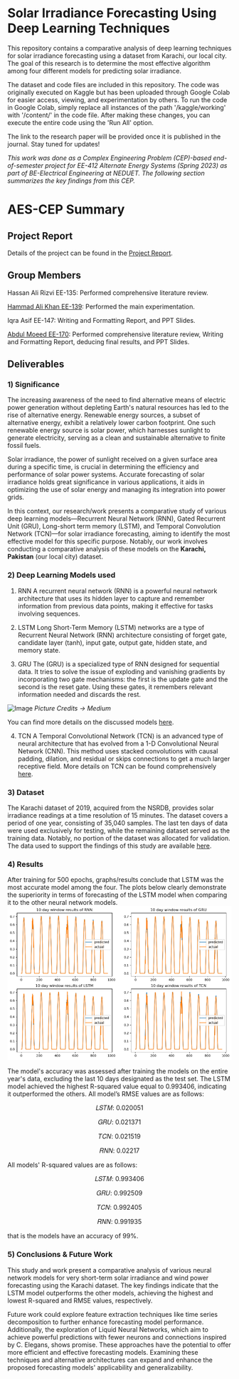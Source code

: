 # Solar Irradiance Forecasting Using Deep Learning Techniques

This repository contains a comparative analysis of deep learning techniques for solar irradiance forecasting using a dataset from Karachi, our local city. The goal of this research is to determine the most effective algorithm among four different models for predicting solar irradiance.

The dataset and code files are included in this repository. The code was originally executed on Kaggle but has been uploaded through Google Colab for easier access, viewing, and experimentation by others. To run the code in Google Colab, simply replace all instances of the path '/kaggle/working' with '/content/' in the code file. After making these changes, you can execute the entire code using the 'Run All' option.

The link to the research paper will be provided once it is published in the journal. Stay tuned for updates!

*This work was done as a Complex Engineering Problem (CEP)-based end-of-semester project for EE-412 Alternate Energy Systems (Spring 2023) as part of BE-Electrical Engineering at NEDUET. The following section summarizes the key findings from this CEP.*

# AES-CEP Summary

## Project Report
Details of the project can be found in the [Project Report](https://github.com/moeed17/Solar-Irradiance-Forecasting-Using-Deep-Learning-Techniques/blob/main/AES%20CEP.pdf).

## Group Members
Hassan Ali Rizvi EE-135: Performed comprehensive literature review.

[Hammad Ali Khan EE-139](https://github.com/hammaad2002): Performed the main experimentation.

Iqra Asif EE-147: Writing and Formatting Report, and PPT Slides.

[Abdul Moeed EE-170](https://github.com/moeed17): Performed comprehensive literature review, Writing and Formatting Report, deducing final results, and PPT Slides.

## Deliverables
### 1) Significance
The increasing awareness of the need to find alternative means of electric power generation without depleting Earth's natural resources has led to the rise of alternative energy. Renewable energy sources, a subset of alternative energy, exhibit a relatively lower carbon footprint. One such renewable energy source is solar power, which harnesses sunlight to generate electricity, serving as a clean and sustainable alternative to finite fossil fuels.

Solar irradiance, the power of sunlight received on a given surface area during a specific time, is crucial in determining the efficiency and performance of 
solar power systems. Accurate forecasting of solar irradiance holds great significance in various applications, it aids in optimizing the use of solar energy and managing its integration into power grids.

In this context, our research/work presents a comparative study of various deep learning models—Recurrent Neural Network (RNN), Gated Recurrent Unit (GRU), Long-short term memory (LSTM), and Temporal Convolution Network (TCN)—for solar irradiance forecasting, aiming to identify the most effective model for this specific purpose. Notably, our work involves conducting a comparative analysis of these models on the **Karachi, Pakistan** (our local city) dataset.

### 2) Deep Learning Models used
1. RNN
A recurrent neural network (RNN) is a powerful neural network architecture that uses its hidden layer to capture and remember information from previous data points, making it effective for tasks involving sequences.

2. LSTM
Long Short-Term Memory (LSTM) networks are a type of Recurrent Neural Network (RNN) architecture consisting of forget gate, candidate layer (tanh), input gate, output gate, hidden state, and memory state.

3. GRU
The (GRU) is a specialized type of RNN designed for sequential data. It tries to solve the issue of exploding and vanishing gradients by incorporating two gate mechanisms: the first is the update gate and the second is the reset gate. Using these gates, it remembers relevant information needed and discards the rest.

![Image](https://miro.medium.com/v2/resize:fit:1400/format:webp/1*B0q2ZLsUUw31eEImeVf3PQ.png)
*Picture Credits -> Medium*

You can find more details on the discussed models [here](https://towardsdatascience.com/a-brief-introduction-to-recurrent-neural-networks-638f64a61ff4).

4. TCN
A Temporal Convolutional Network (TCN) is an advanced type of neural architecture that has evolved from a 1-D Convolutional Neural Network (CNN).
This method uses stacked convolutions with causal padding, dilation, and residual or skips connections to get a much larger receptive field.
More details on TCN can be found comprehensively [here](https://towardsdatascience.com/temporal-convolutional-networks-the-next-revolution-for-time-series-8990af826567).

### 3) Dataset
The Karachi dataset of 2019, acquired from the NSRDB, provides solar irradiance readings at a time resolution of 15 minutes. The dataset covers a period of one year, consisting of 35,040 samples. The  last ten days of data were used exclusively for testing, while the remaining dataset served as the training data. Notably, no portion of the dataset was allocated for validation. The data used to support the findings of this study are available [here](https://nsrdb.nrel.gov/data-viewer).

### 4) Results
After training for 500 epochs, graphs/results conclude that LSTM was the most accurate model among the four. The plots below clearly demonstrate the superiority in terms of forecasting of the LSTM model when comparing it to the other neural network models.
![My Image](https://github.com/moeed17/Solar-Irradiance-Forecasting-Using-Deep-Learning-Techniques/blob/main/Results.png)

The model's accuracy was assessed after training the models on the entire year's data, excluding the last 10 days designated as the test set. The LSTM model achieved the highest R-squared value equal to 0.993406, indicating it outperformed the others. All model’s RMSE values are as follows: 

<p align="center">
𝐿𝑆𝑇𝑀: 0.020051
<p align="center">
𝐺𝑅𝑈: 0.021371
<p align="center">
𝑇𝐶𝑁: 0.021519
<p align="center">
𝑅𝑁𝑁: 0.02217
</p>

All models' R-squared values are as follows:
<p align="center">
𝐿𝑆𝑇𝑀: 0.993406 
<p align="center">
𝐺𝑅𝑈: 0.992509
<p align="center">
𝑇𝐶𝑁: 0.992405 
<p align="center">
𝑅𝑁𝑁: 0.991935 

that is the models have an accuracy of 99%.

### 5) Conclusions & Future Work
This study and work present a comparative analysis of various neural network models for very short-term solar irradiance and wind power forecasting using the Karachi dataset. The key findings indicate that the LSTM model outperforms the other models, achieving the highest and lowest R-squared and RMSE values, respectively.

Future work could explore feature extraction techniques like time series decomposition to further enhance forecasting model performance. Additionally, the exploration of Liquid Neural Networks, which aim to achieve powerful predictions with fewer neurons and connections inspired by C. Elegans, shows promise. These approaches have the potential to offer more efficient and effective forecasting models. Examining these techniques and alternative architectures can expand and enhance the proposed forecasting models' applicability and generalizability.
